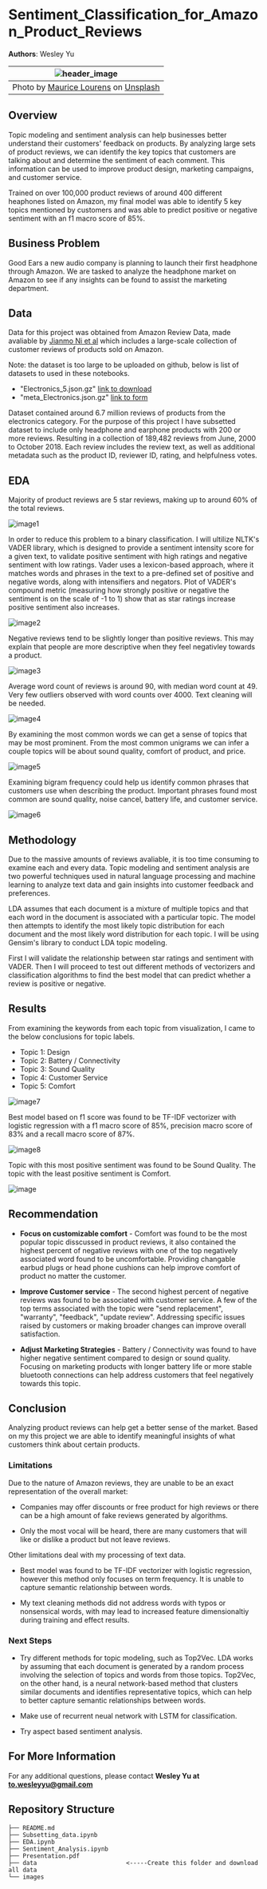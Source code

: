 # Sentiment_Classification_for_Amazon_Product_Reviews
**Authors**: Wesley Yu

| ![header_image](./images/header.jpg) | 
|:--:| 
| Photo by <a href="https://unsplash.com/@thetrafficcompany?utm_source=unsplash&utm_medium=referral&utm_content=creditCopyText">Maurice Lourens</a> on <a href="https://unsplash.com/photos/5jAxu-x08Qo?utm_source=unsplash&utm_medium=referral&utm_content=creditCopyText">Unsplash</a> |


## Overview
Topic modeling and sentiment analysis can help businesses better understand their customers' feedback on products. By analyzing large sets of product reviews, we can identify the key topics that customers are talking about and determine the sentiment of each comment. This information can be used to improve product design, marketing campaigns, and customer service. 

Trained on over 100,000 product reviews of around 400 different heaphones listed on Amazon, my final model was able to identify 5 key topics mentioned by customers and was able to predict positive or negative sentiment with an f1 macro score of 85%.


## Business Problem

Good Ears a new audio company is planning to launch their first headphone through Amazon. We are tasked to analyze the headphone market on Amazon to see if any insights can be found to assist the marketing department.

## Data

Data for this project was obtained from Amazon Review Data, made avaliable by [Jianmo Ni et al](https://cseweb.ucsd.edu/~jmcauley/datasets/amazon_v2/) which includes a large-scale collection of customer reviews of products sold on Amazon.

Note: the dataset is too large to be uploaded on github, below is list of datasets to used in these notebooks.

* "Electronics_5.json.gz" [link to download](https://jmcauley.ucsd.edu/data/amazon_v2/categoryFilesSmall/Electronics_5.json.gz)
* "meta_Electronics.json.gz" [link to form](https://forms.gle/UEkkJs69e7Z5A5Ps9)

Dataset contained around 6.7 million reviews of products from the electronics category. For the purpose of this project I have subsetted dataset to include only headphone and earphone products with 200 or more reviews. Resulting in a collection of 189,482 reviews from June, 2000 to October 2018. Each review includes the review text, as well as additional metadata such as the product ID, reviewer ID, rating, and helpfulness votes.

## EDA

Majority of product reviews are 5 star reviews, making up to around 60% of the total reviews.

![image1](/images/star_counts.PNG)

In order to reduce this problem to a binary classification. I will ultilize NLTK's VADER library, which is designed to provide a sentiment intensity score for a given text, to validate positive sentiment with high ratings and negative sentiment with low ratings. Vader uses a lexicon-based approach, where it matches words and phrases in the text to a pre-defined set of positive and negative words, along with intensifiers and negators. Plot of VADER's compound metric (measuring how strongly positive or negative the sentiment is on the scale of -1 to 1) show that as star ratings increase positive sentiment also increases.

![image2](/images/vader.PNG)

Negative reviews tend to be slightly longer than positive reviews. This may explain that people are more descriptive when they feel negativley towards a product.

![image3](/images/sentiment.PNG)

Average word count of reviews is around 90, with median word count at 49. Very few outliers observed with word counts over 4000. Text cleaning will be needed.

![image4](/images/word_count.PNG)

By examining the most common words we can get a sense of topics that may be most prominent. From the most common unigrams we can infer a couple topics will be about sound quality, comfort of product, and price.

![image5](/images/unigrams.PNG)

Examining bigram frequency could help us identify common phrases that customers use when describing the product. Important phrases found most common are sound quality, noise cancel, battery life, and customer service.

![image6](/images/bigrams.PNG)


## Methodology

Due to the massive amounts of reviews avaliable, it is too time consuming to examine each and every data. Topic modeling and sentiment analysis are two powerful techniques used in natural language processing and machine learning to analyze text data and gain insights into customer feedback and preferences.

LDA assumes that each document is a mixture of multiple topics and that each word in the document is associated with a particular topic. The model then attempts to identify the most likely topic distribution for each document and the most likely word distribution for each topic. I will be using Gensim's library to conduct LDA topic modeling.

First I will validate the relationship between star ratings and sentiment with VADER. Then I will proceed to test out different methods of vectorizers and classification algorithms to find the best model that can predict whether a review is positive or negative.

## Results

From examining the keywords from each topic from visualization, I came to the below conclusions for topic labels.

* Topic 1: Design
* Topic 2: Battery / Connectivity
* Topic 3: Sound Quality
* Topic 4: Customer Service
* Topic 5: Comfort

![image7](/images/pyldavis.PNG)

Best model based on f1 score was found to be TF-IDF vectorizer with logistic regression with a f1 macro score of 85%, precision macro score of 83% and a recall macro score of 87%.

![image8](/images/confusion_matrix.PNG)

Topic with this most positive sentiment was found to be Sound Quality. The topic with the least positive sentiment is Comfort.

![image](/images/topic_sentiment.PNG)

## Recommendation

* <b>Focus on customizable comfort</b> - Comfort was found to be the most popular topic disscussed in product reviews, it also contained the highest percent of negative reviews with one of the top negatively associated word found to be uncomfortable. Providing changable earbud plugs or head phone cushions can help improve comfort of product no matter the customer.

* <b>Improve Customer service</b> - The second highest percent of negative reviews was found to be associated with customer service. A few of the top terms associated with the topic were "send replacement", "warranty", "feedback", "update review". Addressing specific issues raised by customers or making broader changes can improve overall satisfaction.

* <b>Adjust Marketing Strategies</b> - Battery / Connectivity was found to have higher negative sentiment compared to design or sound quality. Focusing on marketing products with longer battery life or more stable bluetooth connections can help address customers that feel negatively towards this topic.

## Conclusion

Analyzing product reviews can help get a better sense of the market. Based on my this project we are able to identify meaningful insights of what customers think about certain products. 

### Limitations

Due to the nature of Amazon reviews, they are unable to be an exact representation of the overall market:

* Companies may offer discounts or free product for high reviews or there can be a high amount of fake reviews generated by algorithms.

* Only the most vocal will be heard, there are many customers that will like or dislike a product but not leave reviews.

Other limitations deal with my processing of text data.

* Best model was found to be TF-IDF vectorizer with logistic regression, however this method only focuses on term frequency. It is unable to capture semantic relationship between words.

* My text cleaning methods did not address words with typos or nonsensical words, with may lead to increased feature dimensionaltiy during training and effect results.
 
### Next Steps

* Try different methods for topic modeling, such as Top2Vec. LDA works by assuming that each document is generated by a random process involving the selection of topics and words from those topics. Top2Vec, on the other hand, is a neural network-based method that clusters similar documents and identifies representative topics, which can help to better capture semantic relationships between words.

* Make use of recurrent neual network with LSTM for classification. 

* Try aspect based sentiment analysis.


## For More Information

For any additional questions, please contact **Wesley Yu at to.wesleyyu@gmail.com**

## Repository Structure

```
├── README.md  
├── Subsetting_data.ipynb 
├── EDA.ipynb
├── Sentiment_Analysis.ipynb
├── Presentation.pdf        
├── data                         <-----Create this folder and download all data                                
└── images                              
```